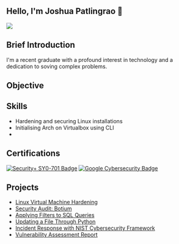 ## Hello, I'm Joshua Patlingrao 👋
<a href="https://www.linkedin.com/in/joshua-patlingrao-a824aa1ba/"><img src="https://img.shields.io/badge/-LinkedIn-0072b1?&style=for-the-badge&logo=linkedin&logoColor=white" /></a>

## Brief Introduction
I'm a recent graduate with a profound interest in technology and a dedication to soving complex problems.

## Objective

## Skills
- Hardening and securing Linux installations
- Initialising Arch on Virtualbox using CLI
- 

## Certifications
<div>
  <a href="https://www.credly.com/badges/3e2f6a96-cab0-4215-b61c-c667b070c693/public_url"><img src="https://img.shields.io/badge/Security%2B%20SY0--701-FF0000?style=for-the-badge&logo=CompTIA&logoColor=white" alt="Security+ SY0-701 Badge" /></a>
  <a href="https://www.credly.com/badges/57db07aa-ec07-4949-a22e-30346dec89ed/public_url"><img src="https://img.shields.io/badge/Google%20Cybersecurity-4285F4?style=for-the-badge&logo=google&logoColor=white" alt="Google Cybersecurity Badge" /></a>

</div>

## Projects
- <a href="https://github.com/JoshPatlingrao/Virtual-Machine-Hardening/tree/main">Linux Virtual Machine Hardening</a>
- <a href="https://github.com/JoshPatlingrao/Security-Audit-for-Botium">Security Audit: Botium</a>
- <a href="https://github.com/JoshPatlingrao/Filtering-SQL-Queries">Applying Filters to SQL Queries</a>
- <a href="https://github.com/JoshPatlingrao/Update-Files-Through-Python">Updating a File Through Python</a>
- <a href="https://github.com/JoshPatlingrao/Security-Incident-Response-with-NIST-Cybersecurity-Framework">Incident Response with NIST Cybersecurity Framework</a>
- <a href="https://github.com/JoshPatlingrao/Vulnerability-Assessment-Report">Vulnerability Assessment Report</a>
<!--
**JoshPatlingrao/JoshPatlingrao** is a ✨ _special_ ✨ repository because its `README.md` (this file) appears on your GitHub profile.

Here are some ideas to get you started:

- 🔭 I’m currently working on ...
- 🌱 I’m currently learning ...
- 👯 I’m looking to collaborate on ...
- 🤔 I’m looking for help with ...
- 💬 Ask me about ...
- 📫 How to reach me: ...
- 😄 Pronouns: ...
- ⚡ Fun fact: ...
-->
